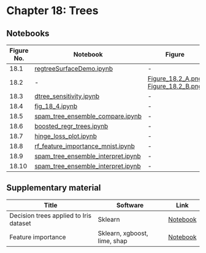 
# Chapter 18: Trees

## Notebooks

|Figure No. | Notebook | Figure |
|--|--|--|
| 18.1 | [regtreeSurfaceDemo.ipynb](regtreeSurfaceDemo.ipynb) | - |
| 18.2 | - | [Figure_18.2_A.png](https://github.com/probml/pml-book/blob/main/book1-figures/Figure_18.2_A.png)<br/>[Figure_18.2_B.png](https://github.com/probml/pml-book/blob/main/book1-figures/Figure_18.2_B.png)<br/> |
| 18.3 | [dtree_sensitivity.ipynb](dtree_sensitivity.ipynb) | - |
| 18.4 | [fig_18_4.ipynb](fig_18_4.ipynb) | - |
| 18.5 | [spam_tree_ensemble_compare.ipynb](spam_tree_ensemble_compare.ipynb) | - |
| 18.6 | [boosted_regr_trees.ipynb](boosted_regr_trees.ipynb) | - |
| 18.7 | [hinge_loss_plot.ipynb](hinge_loss_plot.ipynb) | - |
| 18.8 | [rf_feature_importance_mnist.ipynb](rf_feature_importance_mnist.ipynb) | - |
| 18.9 | [spam_tree_ensemble_interpret.ipynb](spam_tree_ensemble_interpret.ipynb) | - |
| 18.10 | [spam_tree_ensemble_interpret.ipynb](spam_tree_ensemble_interpret.ipynb) | - |
## Supplementary material
|Title|Software|Link|
-|-|-
|Decision trees applied to Iris dataset|Sklearn|[Notebook](https://colab.research.google.com/github/probml/probml-notebooks/blob/master/notebooks/iris_dtree.ipynb)
|Feature importance|Sklearn, xgboost, lime, shap|[Notebook](https://colab.research.google.com/github/probml/probml-notebooks/blob/master/notebooks/feature_importance_trees_tutorial.ipynb)